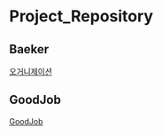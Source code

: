 # Project_Repository

## Baeker

<a href="https://github.com/BAEKER-230522"> 오거니제이션</a>

## GoodJob

<a href="https://github.com/waveofmymind/GoodJob">GoodJob</a>
